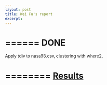 ```yaml
---
layout: post
title: Wei Fu's report
excerpt: 
---
```


======
 DONE
======
Apply tdiv to nasa93.csv, clustering with 
where2.


========
[Results](https://github.com/WeiFoo/Research/blob/master/task7/tdivwhere2.py)
========



